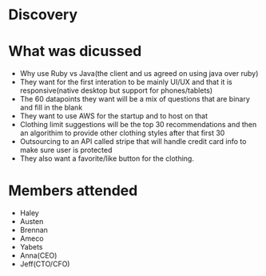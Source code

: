 # Discovery
# What was dicussed
* Why use Ruby vs Java(the client and us agreed on using java over ruby)
* They want for the first interation to be mainly UI/UX and that it is responsive(native desktop but support for phones/tablets)
* The 60 datapoints they want will be a mix of questions that are binary and fill in the blank
* They want to use AWS for the startup and to host on that
* Clothing limit suggestions will be the top 30 recommendations and then an algorithim to provide other clothing styles after that first 30
* Outsourcing to an API called stripe that will handle credit card info to make sure user is protected
* They also want a favorite/like button for the clothing.
# Members attended
* Haley
* Austen
* Brennan
* Ameco
* Yabets
* Anna(CEO)
* Jeff(CTO/CFO)
